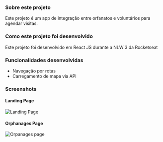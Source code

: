### Sobre este projeto

Este projeto é um app de integração entre orfanatos e voluntários para agendar visitas.


### Como este projeto foi desenvolvido
Este projeto foi desenvolvido em React JS durante a NLW 3 da Rocketseat


### Funcionalidades desenvolvidas
- Navegação por rotas
- Carregamento de mapa via API

### Screenshots

#### Landing Page
<img src="" alt="Landing Page">

#### Orphanages Page
<img src="" alt="Orpanages page">